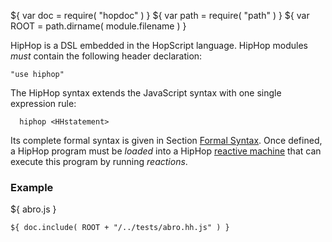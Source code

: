 ${ var doc = require( "hopdoc" ) }
${ var path = require( "path" ) }
${ var ROOT = path.dirname( module.filename ) }

HipHop is a DSL embedded in the HopScript language. HipHop modules
_must_ contain the following header declaration:

```hopscript
"use hiphop"
```

The HipHop syntax extends the JavaScript syntax with one single
expression rule:

```ebnf
  hiphop <HHstatement>
```

Its complete formal syntax is given in Section [Formal Syntax](./00-syntax.html#formal-syntax). Once defined, a HipHop program must be _loaded_ into
a HipHop [reactive machine](./00-machine.html) that can execute this
program by running _reactions_.

### Example ###

${ <span class="label label-info">abro.js</span> }

```hiphop
${ doc.include( ROOT + "/../tests/abro.hh.js" ) }
```

